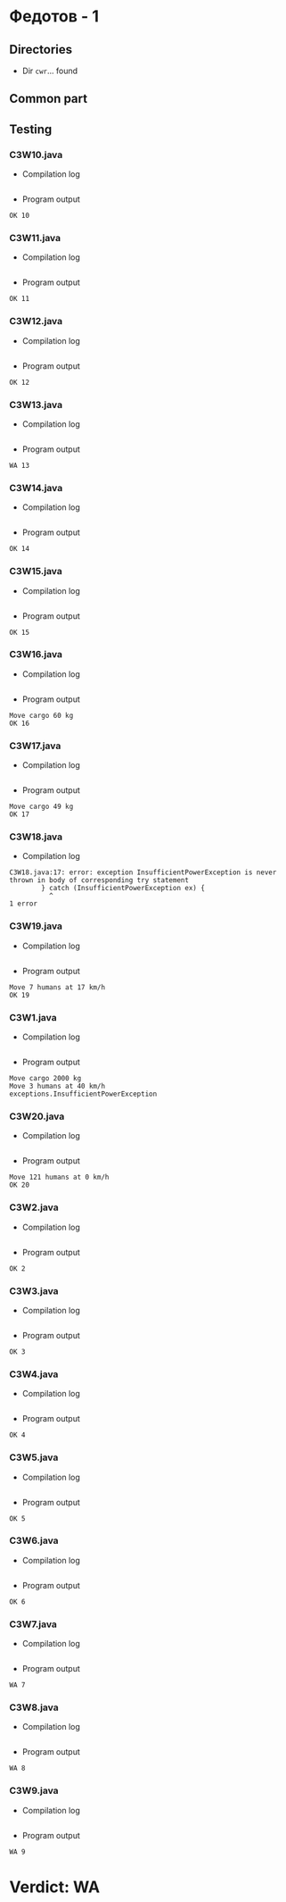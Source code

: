 # Федотов - 1
## Directories
- Dir `cwr`... found
## Common part
## Testing

### C3W10.java

- Compilation log
```

```
- Program output
```
OK 10

```

### C3W11.java

- Compilation log
```

```
- Program output
```
OK 11

```

### C3W12.java

- Compilation log
```

```
- Program output
```
OK 12

```

### C3W13.java

- Compilation log
```

```
- Program output
```
WA 13

```

### C3W14.java

- Compilation log
```

```
- Program output
```
OK 14

```

### C3W15.java

- Compilation log
```

```
- Program output
```
OK 15

```

### C3W16.java

- Compilation log
```

```
- Program output
```
Move cargo 60 kg
OK 16

```

### C3W17.java

- Compilation log
```

```
- Program output
```
Move cargo 49 kg
OK 17

```

### C3W18.java

- Compilation log
```
C3W18.java:17: error: exception InsufficientPowerException is never thrown in body of corresponding try statement
        } catch (InsufficientPowerException ex) {
          ^
1 error

```

### C3W19.java

- Compilation log
```

```
- Program output
```
Move 7 humans at 17 km/h
OK 19

```

### C3W1.java

- Compilation log
```

```
- Program output
```
Move cargo 2000 kg
Move 3 humans at 40 km/h
exceptions.InsufficientPowerException

```

### C3W20.java

- Compilation log
```

```
- Program output
```
Move 121 humans at 0 km/h
OK 20

```

### C3W2.java

- Compilation log
```

```
- Program output
```
OK 2

```

### C3W3.java

- Compilation log
```

```
- Program output
```
OK 3

```

### C3W4.java

- Compilation log
```

```
- Program output
```
OK 4

```

### C3W5.java

- Compilation log
```

```
- Program output
```
OK 5

```

### C3W6.java

- Compilation log
```

```
- Program output
```
OK 6

```

### C3W7.java

- Compilation log
```

```
- Program output
```
WA 7

```

### C3W8.java

- Compilation log
```

```
- Program output
```
WA 8

```

### C3W9.java

- Compilation log
```

```
- Program output
```
WA 9

```
# Verdict: WA 
